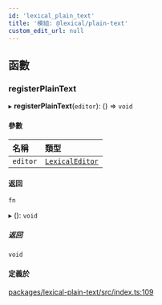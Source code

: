 ```yaml
---
id: 'lexical_plain_text'
title: '模組: @lexical/plain-text'
custom_edit_url: null
---
```


## 函數

### registerPlainText

▸ **registerPlainText**(`editor`): () => `void`

#### 參數

| 名稱     | 類型                                                   |
| :------- | :----------------------------------------------------- |
| `editor` | [`LexicalEditor`](../classes/lexical.LexicalEditor.md) |

#### 返回

`fn`

▸ (): `void`

##### 返回

`void`

#### 定義於

[packages/lexical-plain-text/src/index.ts:109](https://github.com/facebook/lexical/tree/main/packages/lexical-plain-text/src/index.ts#L109)
